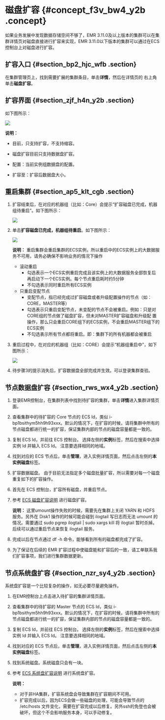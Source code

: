 # 磁盘扩容 {#concept_f3v_bw4_y2b .concept}

如果业务发展中发现数据存储空间不够了，EMR 3.11.0及以上版本的集群可以在集群详情页对磁盘直接进行扩容来实现，EMR 3.11.0以下版本的集群可以通过在ECS控制台上对磁盘进行扩容。

## 扩容入口 {#section_bp2_hjc_wfb .section}

在集群管理页上，找到需要扩展的集群条目，单击**详情**，然后在详情页的 右上角单击**磁盘扩容**。

## 扩容界面 {#section_zjf_h4n_y2b .section}

如下图所示：

![](http://static-aliyun-doc.oss-cn-hangzhou.aliyuncs.com/assets/img/17864/154511240232531_zh-CN.png)

**说明：** 

-   目前，只支持扩容，不支持缩容。
-   磁盘扩容目前只支持数据盘扩容。

-   配置：当前实例组数据盘的配置。
-   扩容至：扩容后数据盘大小。

## 重启集群 {#section_ap5_klt_cgb .section}

1.  扩容结束后，在对应的机器组（比如：Core）会提示“扩容磁盘已完成，机器组待重启”。如下图所示：

    ![](http://static-aliyun-doc.oss-cn-hangzhou.aliyuncs.com/assets/img/17864/154511240234253_zh-CN.png)

2.  单击**扩容磁盘已完成，机器组待重启**。如下图所示：

    ![](http://static-aliyun-doc.oss-cn-hangzhou.aliyuncs.com/assets/img/17864/154511240234254_zh-CN.png)

    **说明：** 重启集群会重启集群的ECS实例，所以重启中的ECS实例上的大数据服务不可用，请务必确保不影响业务的情况下操作

    -   滚动重启
        -   勾选表示一个ECS实例重启完成且该实例上的大数据服务全部恢复后再启动下一个ECS实例。每个节点重启耗时约5分钟
        -   不勾选表示同时重启所有ECS实例
    -   只重启变配节点
        -   变配节点，指已经完成过扩容磁盘或者升级配置操作的节点（如：CORE，MASTER等）
        -   勾选表示只重启变配节点，未变配的节点不会被重启。例如：只是对CORE组的节点做了磁盘扩容，但未对MASTER扩容磁盘和升级配 置操作，那么只会重启CORE组下的ECS实例，不会重启MASTER组下的ECS实例
        -   不勾选表示所有节点都将重启。即：集群下的所有机器都会被重启
3.  重启过程中，在对应的机器组（比如：CORE）会提示“机器组重启中”，如下图所示：

    ![](http://static-aliyun-doc.oss-cn-hangzhou.aliyuncs.com/assets/img/17864/154511240234255_zh-CN.png)

4.  待步骤3的提示消失后，扩容数据盘全部完成并生效。可以登录集群查验。

## 节点数据盘扩容 {#section_rws_wx4_y2b .section}

1.  登录EMR控制台，在集群列表中找到待扩容的集群，单击**详情**进入集群详情页面。
2.  查看集群中的待扩容的 Core 节点的 ECS Id，类似 i-bp1bsithym5hh9h93xxx。默认的情况下，在扩容的时候，请将集群中所有的节点磁盘都进行统一的扩容，保证集群内部的节点的磁盘容量都是一致的。
3.  复制 ECS Id，并前往 ECS 控制台。 选择左侧的**实例**标签，然后在搜索中选择实例 Id 并输入 ECS Id。 注意要选择相同的地域。
4.  找到对应的 ECS 节点后，单击**管理**，进入实例详情页面，然后点击左侧的**本实例磁盘**标签。
5.  扩容数据磁盘。 由于目前无法指定多个磁盘批量扩容，所以需要对每一个磁盘重复如下的扩容操作。
6.  首先在 ECS 控制台，扩容所有磁盘，并重启节点。
7.  参考 [ECS 磁盘扩容说明](../../../../intl.zh-CN/用户指南/云盘/扩容云盘/扩容数据盘_Linux.md#) 进行磁盘扩容。

    **说明：** 这里umount操作失败的时候，需要先在集群上关闭 YARN 和 HDFS 服务。另外在 Disk1 操作的时候可能会碰到 ilogtail 写日志而无法 umount 的情况。需要通过 sudo pgrep ilogtail | sudo xargs kill 将 ilogtail 暂时杀掉。后续可以通过重启节点来恢复 ilogtail 服务。

8.  完成以后在节点通过 df -h 命令，能够看到所有的磁盘都完成了扩容。
9.  为了保证在后续的 EMR 扩容过程中使磁盘能和扩容后的一致，请工单联系我们扩容事项，我们进行集群数据更新。

## 节点系统盘扩容 {#section_nzr_sy4_y2b .section}

系统盘扩容是一个比较复杂的操作，如无必要尽量避免操作。

1.  在EMR控制台上点击进入待扩容的集群详情页面。
2.  查看集群中的待扩容的 Master 节点的 ECS Id，类似 i-bp1bsithym5hh9h93xxx。默认的情况下，在扩容的时候，请将集群中所有的节点磁盘都进行统一的扩容，保证集群内部的节点的磁盘容量都是一致的。
3.  复制 ECS Id，并前往 ECS 控制台。 选择左侧的**实例**标签，然后在搜索中选择实例 Id 并输入 ECS Id。 注意要选择相同的地域。
4.  找到对应的 ECS 节点后，单击**管理**，进入实例详情页面，然后点击左侧的**本实例磁盘**标签。
5.  找到系统磁盘。系统磁盘只会有一块。
6.  参考 [ECS 系统盘扩容说明](../../../../intl.zh-CN/用户指南/云盘/扩容云盘/扩容系统盘.md#) 进行系统盘扩容。

    **说明：** 

    -   对于非HA集群，扩容系统盘会导致集群在扩容期间不可用。
    -   扩容完成以后，因为ECS会做一些磁盘的处理，可能会导致节点的 /etc/hosts 文件变化，需要在扩容完成以后修复。另外ssh的免登也会被破坏，但这个不会影响服务本身，可以手动修复。

